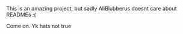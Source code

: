 This is an amazing project, but sadly AliBlubberus doesnt care about READMEs :(

Come on. Yk hats not true
